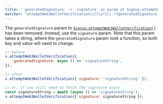 ```yaml
---
title: '`generatedSignature` -> `signature` as param of Signup.attemptWeb3WalletVerification()'
matcher: "attemptWeb3WalletVerification\\(\\s*{\\.*?generatedSignature:"
---
```


The `generatedSignature` param to [`Signup.attemptWeb3WalletVerification()`](https://clerk.com/docs/references/javascript/sign-up/web3-verification#attempt-web3-wallet-verification) has been removed. Instead, use the `signature` param. Note that this param takes a string, where the `generatedSignature` param took a function, so both key and value will need to change.

```js
// before
s.attemptWeb3WalletVerification({
	generatedSignature: async () => 'signatureString',
});

// after
s.attemptWeb3WalletVerification({ signature: 'signatureString' });

// or, if you still need to fetch the signature async
const signatureString = await (async () => 'signatureString');
s.attemptWeb3WalletVerification({ signature: signatureString });
```
